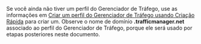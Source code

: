 Se você ainda não tiver um perfil do Gerenciador de Tráfego, use as informações em [Criar um perfil do Gerenciador de Tráfego usando Criação Rápida][Criar um perfil do Gerenciador de Tráfego usando Criação Rápida] para criar um. Observe o nome de domínio **.trafficmanager.net** associado ao perfil do Gerenciador de Tráfego, porque ele será usado por etapas posteriores neste documento.

  [Criar um perfil do Gerenciador de Tráfego usando Criação Rápida]: /pt-br/library/windowsazure/dn339012.aspx
